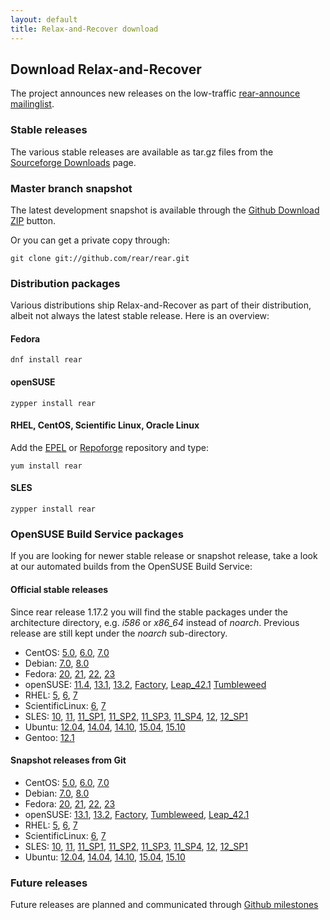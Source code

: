 ```yaml
---
layout: default
title: Relax-and-Recover download
---
```


## Download Relax-and-Recover
The project announces new releases on the low-traffic [rear-announce mailinglist](http://lists.relax-and-recover.org/mailman/listinfo/rear-announce).


### Stable releases
The various stable releases are available as tar.gz files from the
[Sourceforge Downloads](https://sourceforge.net/projects/rear/files/rear/) page.


### Master branch snapshot
The latest development snapshot is available through the
[Github Download ZIP](https://github.com/rear/rear/archive/master.zip) button.

Or you can get a private copy through:

    git clone git://github.com/rear/rear.git


### Distribution packages
Various distributions ship Relax-and-Recover as part of their distribution,
albeit not always the latest stable release. Here is an overview:

#### Fedora

    dnf install rear

#### openSUSE

    zypper install rear

#### RHEL, CentOS, Scientific Linux, Oracle Linux
Add the [EPEL](http://apps.fedoraproject.org/packages/rear) or
[Repoforge](http://pkgs.repoforge.org/rear/) repository and type:

    yum install rear

#### SLES

    zypper install rear


### OpenSUSE Build Service packages
If you are looking for newer stable release or snapshot release, take a look at
our automated builds from the OpenSUSE Build Service:

#### Official stable releases
Since rear release 1.17.2 you will find the stable packages under the architecture directory, e.g. *i586* or *x86_64* instead of *noarch*. Previous release are still kept under the *noarch* sub-directory.

 * CentOS:
    [5.0](http://download.opensuse.org/repositories/Archiving:/Backup:/Rear/CentOS_CentOS-5/),
    [6.0](http://download.opensuse.org/repositories/Archiving:/Backup:/Rear/CentOS_CentOS-6/),
    [7.0](http://download.opensuse.org/repositories/Archiving:/Backup:/Rear/CentOS_7/)
 * Debian:
    [7.0](http://download.opensuse.org/repositories/Archiving:/Backup:/Rear/Debian_7.0/all/),
    [8.0](http://download.opensuse.org/repositories/Archiving:/Backup:/Rear/Debian_8.0/all/)
 * Fedora:
    [20](http://download.opensuse.org/repositories/Archiving:/Backup:/Rear/Fedora_20/),
    [21](http://download.opensuse.org/repositories/Archiving:/Backup:/Rear/Fedora_21/),
    [22](http://download.opensuse.org/repositories/Archiving:/Backup:/Rear/Fedora_22/),
    [23](http://download.opensuse.org/repositories/Archiving:/Backup:/Rear/Fedora_23/)
 * openSUSE:
    [11.4](http://download.opensuse.org/repositories/Archiving:/Backup:/Rear/openSUSE_11.4/),
    [13.1](http://download.opensuse.org/repositories/Archiving:/Backup:/Rear/openSUSE_13.1/),
    [13.2](http://download.opensuse.org/repositories/Archiving:/Backup:/Rear/openSUSE_13.2/),
    [Factory](http://download.opensuse.org/repositories/Archiving:/Backup:/Rear/openSUSE_Factory/),
    [Leap_42.1](http://download.opensuse.org/repositories/Archiving:/Backup:/Rear/openSUSE_Leap_42.1/)
    [Tumbleweed](http://download.opensuse.org/repositories/Archiving:/Backup:/Rear/openSUSE_Tumbleweed/)
 * RHEL:
    [5](http://download.opensuse.org/repositories/Archiving:/Backup:/Rear/RedHat_RHEL-5/),
    [6](http://download.opensuse.org/repositories/Archiving:/Backup:/Rear/RedHat_RHEL-6/),
    [7](http://download.opensuse.org/repositories/Archiving:/Backup:/Rear/RHEL_7/)
 * ScientificLinux:
    [6](http://download.opensuse.org/repositories/Archiving:/Backup:/Rear/ScientificLinux_6/),
    [7](http://download.opensuse.org/repositories/Archiving:/Backup:/Rear/ScientificLinux_7/)
 * SLES:
    [10](http://download.opensuse.org/repositories/Archiving:/Backup:/Rear/SLE_10_SDK/),
    [11](http://download.opensuse.org/repositories/Archiving:/Backup:/Rear/SLE_11/),
    [11_SP1](http://download.opensuse.org/repositories/Archiving:/Backup:/Rear/SLE_11_SP1/),
    [11_SP2](http://download.opensuse.org/repositories/Archiving:/Backup:/Rear/SLE_11_SP2/),
    [11_SP3](http://download.opensuse.org/repositories/Archiving:/Backup:/Rear/SLE_11_SP3/),
    [11_SP4](http://download.opensuse.org/repositories/Archiving:/Backup:/Rear/SLE_11_SP4/),
    [12](http://download.opensuse.org/repositories/Archiving:/Backup:/Rear/SLE_12/),
    [12_SP1](http://download.opensuse.org/repositories/Archiving:/Backup:/Rear/SLE_12_SP1/)
 * Ubuntu:
    [12.04](http://download.opensuse.org/repositories/Archiving:/Backup:/Rear/xUbuntu_12.04/all/),
    [14.04](http://download.opensuse.org/repositories/Archiving:/Backup:/Rear/xUbuntu_14.04/all/),
    [14.10](http://download.opensuse.org/repositories/Archiving:/Backup:/Rear/xUbuntu_14.10/all/),
    [15.04](http://download.opensuse.org/repositories/Archiving:/Backup:/Rear/xUbuntu_15.04/all/),
    [15.10](http://download.opensuse.org/repositories/Archiving:/Backup:/Rear/xUbuntu_15.10/all/)
 * Gentoo:
    [12.1](https://packages.gentoo.org/package/app-backup/rear)

#### Snapshot releases from Git

 * CentOS:
    [5.0](http://download.opensuse.org/repositories/Archiving:/Backup:/Rear:/Snapshot/CentOS_CentOS-5/),
    [6.0](http://download.opensuse.org/repositories/Archiving:/Backup:/Rear:/Snapshot/CentOS_CentOS-6/),
    [7.0](http://download.opensuse.org/repositories/Archiving:/Backup:/Rear:/Snapshot/CentOS_7/)
 * Debian:
    [7.0](http://download.opensuse.org/repositories/Archiving:/Backup:/Rear:/Snapshot/Debian_7.0/all/),
    [8.0](http://download.opensuse.org/repositories/Archiving:/Backup:/Rear:/Snapshot/Debian_8.0/all/)
 * Fedora:
    [20](http://download.opensuse.org/repositories/Archiving:/Backup:/Rear:/Snapshot/Fedora_20/),
    [21](http://download.opensuse.org/repositories/Archiving:/Backup:/Rear:/Snapshot/Fedora_21/),
    [22](http://download.opensuse.org/repositories/Archiving:/Backup:/Rear:/Snapshot/Fedora_22/),
    [23](http://download.opensuse.org/repositories/Archiving:/Backup:/Rear:/Snapshot/Fedora_23/)
 * openSUSE:
    [13.1](http://download.opensuse.org/repositories/Archiving:/Backup:/Rear:/Snapshot/openSUSE_13.1/),
    [13.2](http://download.opensuse.org/repositories/Archiving:/Backup:/Rear:/Snapshot/openSUSE_13.2/),
    [Factory](http://download.opensuse.org/repositories/Archiving:/Backup:/Rear:/Snapshot/openSUSE_Factory/),
    [Tumbleweed](http://download.opensuse.org/repositories/Archiving:/Backup:/Rear:/Snapshot/openSUSE_Tumbleweed/),
    [Leap_42.1](http://download.opensuse.org/repositories/Archiving:/Backup:/Rear:/Snapshot/openSUSE_Leap_42.1/)
 * RHEL:
    [5](http://download.opensuse.org/repositories/Archiving:/Backup:/Rear:/Snapshot/RedHat_RHEL-5/),
    [6](http://download.opensuse.org/repositories/Archiving:/Backup:/Rear:/Snapshot/RedHat_RHEL-6/),
    [7](http://download.opensuse.org/repositories/Archiving:/Backup:/Rear:/Snapshot/RHEL_7/)
 * ScientificLinux:
    [6](http://download.opensuse.org/repositories/Archiving:/Backup:/Rear:/Snapshot/ScientificLinux_6/),
    [7](http://download.opensuse.org/repositories/Archiving:/Backup:/Rear:/Snapshot/ScientificLinux_7/)
 * SLES:
    [10](http://download.opensuse.org/repositories/Archiving:/Backup:/Rear:/Snapshot/SLE_10_SDK/),
    [11](http://download.opensuse.org/repositories/Archiving:/Backup:/Rear:/Snapshot/SLE_11/),
    [11_SP1](http://download.opensuse.org/repositories/Archiving:/Backup:/Rear:/Snapshot/SLE_11_SP1/),
    [11_SP2](http://download.opensuse.org/repositories/Archiving:/Backup:/Rear:/Snapshot/SLE_11_SP2/),
    [11_SP3](http://download.opensuse.org/repositories/Archiving:/Backup:/Rear:/Snapshot/SLE_11_SP3/),
    [11_SP4](http://download.opensuse.org/repositories/Archiving:/Backup:/Rear:/Snapshot/SLE_11_SP4/),
    [12](http://download.opensuse.org/repositories/Archiving:/Backup:/Rear:/Snapshot/SLE_12/),
    [12_SP1](http://download.opensuse.org/repositories/Archiving:/Backup:/Rear:/Snapshot/SLE_12_SP1/)
 * Ubuntu:
    [12.04](http://download.opensuse.org/repositories/Archiving:/Backup:/Rear:/Snapshot/xUbuntu_12.04/all/),
    [14.04](http://download.opensuse.org/repositories/Archiving:/Backup:/Rear:/Snapshot/xUbuntu_14.04/all/),
    [14.10](http://download.opensuse.org/repositories/Archiving:/Backup:/Rear:/Snapshot/xUbuntu_14.10/all/),
    [15.04](http://download.opensuse.org/repositories/Archiving:/Backup:/Rear:/Snapshot/xUbuntu_15.04/all/),
    [15.10](http://download.opensuse.org/repositories/Archiving:/Backup:/Rear:/Snapshot/xUbuntu_15.10/all/)


### Future releases
Future releases are planned and communicated through [Github milestones](https://github.com/rear/rear/milestones)

